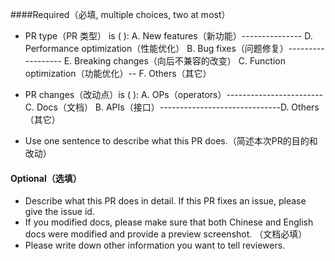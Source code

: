 ####Required（必填, multiple choices, two at most）
- PR type（PR 类型） is ( ):
A. New features（新功能）--------------- D. Performance optimization（性能优化）
B. Bug fixes（问题修复）------------------ E. Breaking changes（向后不兼容的改变）
C. Function optimization（功能优化）-- F.  Others（其它）

- PR changes（改动点）is ( ):
A. OPs（operators）------------------------ C. Docs（文档）
B. APIs（接口）------------------------------D. Others（其它）

- Use one sentence to describe what this PR does.（简述本次PR的目的和改动）

#### Optional（选填）

- Describe what this PR does in detail. If this PR fixes an issue, please give the issue id.
  <!-- DESCRIBE THE BUG OR REQUIREMENT HERE. eg. #2020（格式为 #Issue编号）-->
- If you modified docs, please make sure that both Chinese and English docs were modified and provide a preview screenshot. （文档必填）
   <!-- ADD SCREENSHOT HERE IF APPLICABLE. -->
- Please write down other information you want to tell reviewers.

